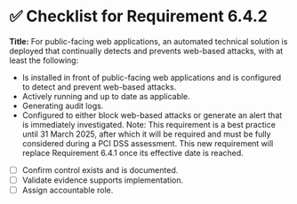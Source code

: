 # ✅ Checklist for Requirement 6.4.2

**Title:** For public-facing web applications, an automated technical solution is deployed that continually detects and prevents web-based attacks, with at least the following:
- Is installed in front of public-facing web applications and is configured to detect and prevent web-based attacks. 
- Actively running and up to date as applicable. 
- Generating audit logs. 
- Configured to either block web-based attacks or generate an alert that is immediately investigated. Note: This requirement is a best practice until 31 March 2025, after which it will be required and must be fully considered during a PCI DSS assessment. This new requirement will replace Requirement 6.4.1 once its effective date is reached.

- [ ] Confirm control exists and is documented.
- [ ] Validate evidence supports implementation.
- [ ] Assign accountable role.
